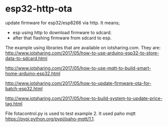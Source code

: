 # esp32-http-ota
update firmware for esp32/esp8266 via http. 
It means;
- esp using http to download firmware to sdcard.
- after that flashing firmware from sdcard to esp.

The example using libraries that are available on iotsharing.com. They are:
http://www.iotsharing.com/2017/05/how-to-use-arduino-esp32-to-store-data-to-sdcard.html

http://www.iotsharing.com/2017/05/how-to-use-mqtt-to-build-smart-home-arduino-esp32.html

http://www.iotsharing.com/2017/05/how-to-update-firmware-ota-for-batch-esp32.html

http://www.iotsharing.com/2017/05/how-to-build-system-to-update-price-tag.html

File fotacontrol.py is used to test example 2. It used paho mqtt https://pypi.python.org/pypi/paho-mqtt/1.1.
